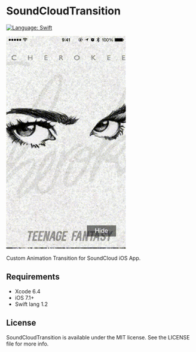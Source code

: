 # SoundCloudTransition

[![Language: Swift](https://img.shields.io/badge/lang-Swift-yellow.svg?style=flat)](https://developer.apple.com/swift/)

![capture](capture.gif "capture")

Custom Animation Transition for SoundCloud iOS App.

## Requirements

* Xcode 6.4
* iOS 7.1+
* Swift lang 1.2

## License

SoundCloudTransition is available under the MIT license. See the LICENSE file for more info.
